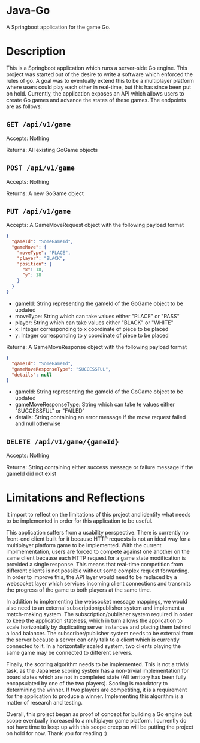 # Java-Go
A Springboot application for the game Go.

# Description
This is a Springboot application which runs a server-side Go engine. This project was started out of the desire to write a software which enforced the rules of go.
A goal was to eventually extend this to be a multiplayer platform where users could play each other in real-time, but this has since been put on hold.
Currently, the application exposes an API which allows users to create Go games and advance the states of these games. 
The endpoints are as follows: 

## `GET /api/v1/game`

Accepts: Nothing

Returns: 
All existing GoGame objects

## `POST /api/v1/game`

Accepts: Nothing

Returns: A new GoGame object

## `PUT /api/v1/game`

Accepts: A GameMoveRequest object with the following payload format

```json
{
  "gameId": "SomeGameId",
  "gameMove": {
    "moveType": "PLACE",
    "player": "BLACK",
    "position": {
      "x": 18,
      "y": 18
    }
  }
}
```
- gameId: String representing the gameId of the GoGame object to be updated
- moveType: String which can take values either "PLACE" or "PASS"
- player: String which can take values either "BLACK" or "WHITE"
- x: Integer corresponding to x coordinate of piece to be placed
- y: Integer corresponding to y coordinate of piece to be placed

Returns: A GameMoveResponse object with the following payload format

```json
{
  "gameId": "SomeGameId",
  "gameMoveResponseType": "SUCCESSFUL",
  "details": null
}
```
- gameId: String representing the gameId of the GoGame object to be updated
- gameMoveResponseType: String which can take te values either "SUCCESSFUL" or "FAILED"
- details: String containing an error message if the move request failed and null otherwise

## `DELETE /api/v1/game/{gameId}`

Accepts: Nothing

Returns: String containing either success message or failure message if the gameId did not exist

# Limitations and Reflections
It import to reflect on the limitations of this project and identify what needs to be implemented 
in order for this application to be useful.

This application suffers from a usability perspective. There is currently no front-end client built for it because HTTP requests is not 
an ideal way for a multiplayer platform game to be implemented. With the current implmementation, users are forced to compete against one another on the same client because
each HTTP request for a game state modification is provided a single response. This means that real-time competition from different clients is not possible without some complex request forwarding.
In order to improve this, the API layer would need to be replaced by a websocket layer which services incoming client connections and transmits 
the progress of the game to both players at the same time. 

In addition to implementing the websocket message mappings, we would also need to an external subscription/publisher system and implement a match-making system.
The subscription/publisher system required in order to keep the application stateless, which in turn allows the application to scale horizontally by duplicating server instances and placing them behind a load balancer. The subscriber/publisher system needs to be external from the server because a server can only talk to a client which is currently connected to it. In a horizontally scaled system, two clients playing the same game may be connected to different servers.  

Finally, the scoring algorithm needs to be implemented. This is not a trivial task, as the Japanese scoring system has a non-trivial implementation for board states which are not in completed state (All territory has been fully encapsulated by one of the two players).
Scoring is mandatory to determining the winner. If two players are competiting, it is a requirement for the application to produce a winner. Implementing this algorithm is a matter of research and testing.

Overall, this project began as proof of concept for building a Go engine but scope eventually increased to a multiplayer game platform. I currently do not have time to keep up with this scope creep so will be putting the project on hold for now. Thank you for reading :)
